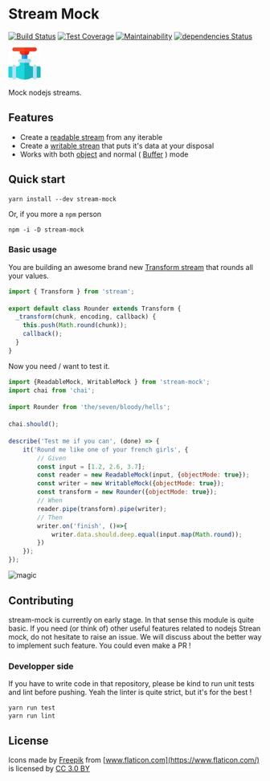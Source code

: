 # Stream Mock

[![Build Status](https://travis-ci.org/BastienAr/stream-mock.svg?branch=master)](https://travis-ci.org/BastienAr/stream-mock)
[![Test Coverage](https://api.codeclimate.com/v1/badges/a2f2d69c643398bef333/test_coverage)](https://codeclimate.com/github/BastienAr/stream-mock/test_coverage)
[![Maintainability](https://api.codeclimate.com/v1/badges/a2f2d69c643398bef333/maintainability)](https://codeclimate.com/github/BastienAr/stream-mock/maintainability)
[![dependencies Status](https://david-dm.org/BastienAr/stream-mock/status.svg)](https://david-dm.org/BastienAr/stream-mock)

![logo](https://raw.githubusercontent.com/BastienAr/stream-mock/master/resources/logo.png)

Mock nodejs streams.

## Features

- Create a [readable stream](https://nodejs.org/api/stream.html#stream_readable_streams) from any iterable
- Create a [writable strean](https://nodejs.org/api/stream.html#stream_writable_streams) that puts it's data at your disposal
- Works with both [object](https://nodejs.org/api/stream.html#stream_object_mode) and normal ( [Buffer](https://nodejs.org/api/buffer.html#buffer_buf_length) ) mode

## Quick start

```shell
yarn install --dev stream-mock
```

Or, if you more a `npm` person

```shell
npm -i -D stream-mock
```

### Basic usage

You are building an awesome brand new [Transform stream](https://nodejs.org/api/stream.html#stream_duplex_and_transform_streams) that rounds all your values. 

```javascript
import { Transform } from 'stream';

export default class Rounder extends Transform {
  _transform(chunk, encoding, callback) {
    this.push(Math.round(chunk));
    callback();
  }
}
```

Now you need / want to test it.

```javascript
import {ReadableMock, WritableMock } from 'stream-mock';
import chai from 'chai';

import Rounder from 'the/seven/bloody/hells';

chai.should();

describe('Test me if you can', (done) => {
    it('Round me like one of your french girls', {
        // Given
        const input = [1.2, 2.6, 3.7];
        const reader = new ReadableMock(input, {objectMode: true});
        const writer = new WritableMock({objectMode: true});
        const transform = new Rounder({objectMode: true});
        // When
        reader.pipe(transform).pipe(writer);
        // Then
        writer.on('finish', ()=>{
            writer.data.should.deep.equal(input.map(Math.round));
        })
    });
});
```

![magic](https://media.giphy.com/media/12NUbkX6p4xOO4/giphy.gif)

## Contributing

stream-mock is currently on early stage. In that sense this module is quite basic. If you need (or think of) other useful features related to nodejs Strean mock, do not hesitate to raise an issue. We will discuss about the better way to implement such feature. You could even make a PR !

### Developper side

If you have to write code in that repository, please be kind to run unit tests and lint before pushing. Yeah the linter is quite strict, but it's for the best !

```shell
yarn run test
yarn run lint
```

## License
Icons made by [Freepik](http://www.freepik.com) from [www.flaticon.com](https://www.flaticon.com/) is licensed by [CC 3.0 BY](http://creativecommons.org/licenses/by/3.0/)